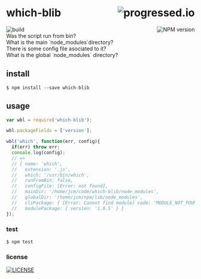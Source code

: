 # which-blib [<img alt="progressed.io" src="http://progressed.io/bar/50" align="right"/>](https://github.com/fehmicansaglam/progressed.io)

[<img alt="build" src="http://img.shields.io/travis/stringparser/which-blib/master.svg?style=flat-square" align="left"/>](https://travis-ci.org/stringparser/which-blib/builds)
[<img alt="NPM version" src="http://img.shields.io/npm/v/which-blib.svg?style=flat-square" align="right"/>](http://www.npmjs.org/package/which-blib)

<br>
Was the script run from bin? <br>
What is the main `node_modules`directory?<br>
There is some config file asociated to it?<br>
What is the global `node_modules` directory?<br>

## install

    $ npm install --save which-blib

## usage 

```javascript
var wbl = require('which-blib');

wbl.packageFields = ['version'];

wbl('which', function(err, config){
  if(err) throw err;
  console.log(config);
  // =>
  // { name: 'which',
  //   extension: '.js',
  //   which: '/usr/bin/which',
  //   runFromBin: false,
  //   configFile: [Error: not found],
  //   mainDir: '/home/jcm/code/which-blib/node_modules',
  //   globalDir: '/home/jcm/npm/lib/node_modules',
  //   cliPackage: { [Error: Cannot find module] code: 'MODULE_NOT_FOUND' },
  //   modulePackage: { version: '1.0.5' } }
});
```

### test

    $ npm test

### license

[<img alt="LICENSE" src="http://img.shields.io/npm/l/which-blib.svg?style=flat-square"/>](http://opensource.org/licenses/MIT)
